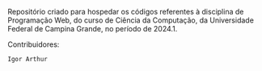 Repositório criado para hospedar os códigos referentes à disciplina de Programação Web, do curso de Ciência da Computação, da Universidade Federal de Campina Grande, no período de 2024.1.

Contribuidores:

    Igor Arthur
